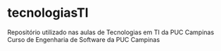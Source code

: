 # tecnologiasTI
Repositório utilizado nas aulas de Tecnologias em TI da PUC Campinas
Curso de Engenharia de Software da PUC Campinas
